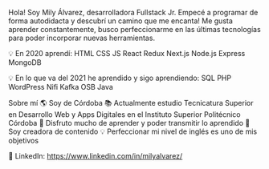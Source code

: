 Hola! Soy Mily Álvarez, desarrolladora Fullstack Jr. Empecé a programar de forma autodidacta y descubrí un camino que me encanta!
Me gusta aprender constantemente, busco perfeccionarme en las últimas tecnologías para poder incorporar nuevas herramientas.


💡 En 2020 aprendí:
   HTML
   CSS
   JS
   React
   Redux
   Next.js
   Node.js
   Express
   MongoDB
 
 💡 En lo que va del 2021 he aprendido y sigo aprendiendo:
   SQL
   PHP
   WordPress
   Nifi
   Kafka
   OSB
   Java
   
   Sobre mí
   🌎 Soy de Córdoba
   📚 Actualmente estudio Tecnicatura Superior en Desarrollo Web y Apps Digitales en el Instituto Superior Politécnico Córdoba
   📌 Disfruto mucho de aprender y poder transmitir lo aprendido
   📂 Soy creadora de contenido
   💡  Perfeccionar mi nivel de inglés es uno de mis objetivos
   
   🔎 LinkedIn: https://www.linkedin.com/in/milyalvarez/
